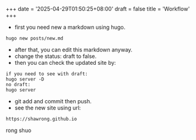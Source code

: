 +++
date = '2025-04-29T01:50:25+08:00'
draft = false 
title = 'Workflow'
+++

- first you need new a markdown using hugo.
```
hugo new posts/new.md
```
- after that, you can edit this markdown anyway.
- change the status: draft to false.
- then you can check the updated site by:
```
if you need to see with draft:
hugo server -D 
no draft:
hugo server
```
- git add and commit then push.
- see the new site using url:
```
https://shawrong.github.io
```

rong shuo
